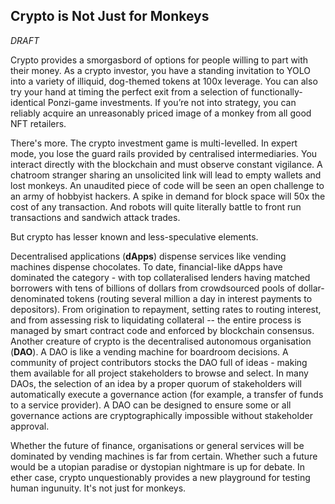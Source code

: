 ## Crypto is Not Just for Monkeys

*DRAFT*

Crypto provides a smorgasbord of options for people willing to part with their money. As a crypto investor, you have a standing invitation to YOLO into a variety of illiquid, dog-themed tokens at 100x leverage. You can also try your hand at timing the perfect exit from a selection of functionally-identical Ponzi-game investments.  If you’re not into strategy, you can reliably acquire an unreasonably priced image of a monkey from all good NFT retailers. 

There's more. The crypto investment game is multi-levelled. In expert mode, you lose the guard rails provided by centralised intermediaries. You interact directly with the blockchain and must observe constant vigilance. A chatroom stranger sharing an unsolicited link will lead to empty wallets and lost monkeys. An unaudited piece of code will be seen an open challenge to an army of hobbyist hackers. A spike in demand for block space will 50x the cost of any transaction. And robots will quite literally battle to front run transactions and sandwich attack trades. 

But crypto has lesser known and less-speculative elements. 

Decentralised applications (**dApps**) dispense services like vending machines dispense chocolates. To date, financial-like dApps have dominated the category - with top collateralised lenders having matched borrowers with tens of billions of dollars from crowdsourced pools of dollar-denominated tokens (routing several million a day in interest payments to depositors). From origination to repayment, setting rates to routing interest, and from assessing risk to liquidating collateral -- the entire process is managed by smart contract code and enforced by blockchain consensus. 
Another creature of crypto is the decentralised autonomous organisation (**DAO**). A DAO is like a vending machine for boardroom decisions. A community of project contributors stocks the DAO full of ideas - making them available for all project stakeholders to browse and select. In many DAOs, the selection of an idea by a proper quorum of stakeholders will automatically execute a governance action (for example, a transfer of funds to a service provider). A DAO can be designed to ensure some or all governance actions are cryptographically impossible without stakeholder approval.  

Whether the future of finance, organisations or general services will be dominated by vending machines is far from certain.  Whether such a future would be a utopian paradise or dystopian nightmare is up for debate. In ether case, crypto unquestionably provides a new playground for testing human ingunuity.  It's not just for monkeys.  
